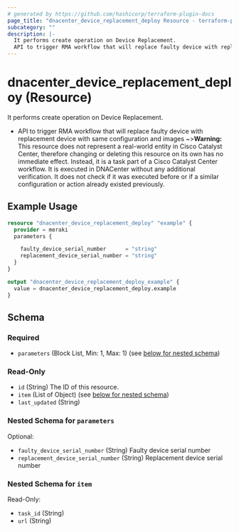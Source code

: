 ```yaml
---
# generated by https://github.com/hashicorp/terraform-plugin-docs
page_title: "dnacenter_device_replacement_deploy Resource - terraform-provider-dnacenter"
subcategory: ""
description: |-
  It performs create operation on Device Replacement.
  API to trigger RMA workflow that will replace faulty device with replacement device with same configuration and images
---
```


# dnacenter_device_replacement_deploy (Resource)

It performs create operation on Device Replacement.

- API to trigger RMA workflow that will replace faulty device with replacement device with same configuration and images
~>**Warning:**
This resource does not represent a real-world entity in Cisco Catalyst Center, therefore changing or deleting this resource on its own has no immediate effect.
Instead, it is a task part of a Cisco Catalyst Center workflow. It is executed in DNACenter without any additional verification. It does not check if it was executed before or if a similar configuration or action already existed previously.

## Example Usage

```terraform
resource "dnacenter_device_replacement_deploy" "example" {
  provider = meraki
  parameters {

    faulty_device_serial_number      = "string"
    replacement_device_serial_number = "string"
  }
}

output "dnacenter_device_replacement_deploy_example" {
  value = dnacenter_device_replacement_deploy.example
}
```

<!-- schema generated by tfplugindocs -->
## Schema

### Required

- `parameters` (Block List, Min: 1, Max: 1) (see [below for nested schema](#nestedblock--parameters))

### Read-Only

- `id` (String) The ID of this resource.
- `item` (List of Object) (see [below for nested schema](#nestedatt--item))
- `last_updated` (String)

<a id="nestedblock--parameters"></a>
### Nested Schema for `parameters`

Optional:

- `faulty_device_serial_number` (String) Faulty device serial number
- `replacement_device_serial_number` (String) Replacement device serial number


<a id="nestedatt--item"></a>
### Nested Schema for `item`

Read-Only:

- `task_id` (String)
- `url` (String)
